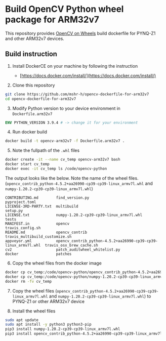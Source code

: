 # Build OpenCV Python wheel package for ARM32v7

This repository provides [OpenCV on Wheels](https://github.com/opencv/opencv-python) build dockerfile for PYNQ-Z1 and other ARM32v7 devices.

## Build instruction

1. Install DockerCE on your machine by following the instruction
    - [https://docs.docker.com/install/](https://docs.docker.com/install/)

2. Clone this repository

```bash
git clone https://github.com/mshr-h/opencv-dockerfile-for-arm32v7
cd opencv-dockerfile-for-arm32v7
```

3. Modify Python version to your device environment in `Dockerfile.arm32v7`

```dockerfile
ENV PYTHON_VERSION 3.9.4 # -> change it for your environment
```

4. Run docker build

```bash
docker build -t opencv-arm32v7 -f Dockerfile.arm32v7 .
```

5. Note the fullpath of the `.whl` files

```bash
docker create -it --name cv_temp opencv-arm32v7 bash
docker start cv_temp
docker exec -it cv_temp ls /code/opencv-python
```

The output looks like the below.
Note the name of the wheel files. (`opencv_contrib_python-4.5.2+aa26990-cp39-cp39-linux_armv7l.whl` and `numpy-1.20.2-cp39-cp39-linux_armv7l.whl`)

```
CONTRIBUTING.md        find_version.py                                                 pyproject.toml
LICENSE-3RD-PARTY.txt  multibuild                                                      setup.py
LICENSE.txt            numpy-1.20.2-cp39-cp39-linux_armv7l.whl                         tests
MANIFEST.in            opencv                                                          travis_config.sh
README.md              opencv_contrib                                                  travis_multibuild_customize.sh
appveyor.yml           opencv_contrib_python-4.5.2+aa26990-cp39-cp39-linux_armv7l.whl  travis_osx_brew_cache.sh
cv2                    patch_auditwheel_whitelist.py
docker                 patches
```

6. Copy the wheel files from the docker image

```bash
docker cp cv_temp:/code/opencv-python/opencv_contrib_python-4.5.2+aa26990-cp39-cp39-linux_armv7l.whl .
docker cp cv_temp:/code/opencv-python/numpy-1.20.2-cp39-cp39-linux_armv7l.whl .
docker rm -fv cv_temp
```

7. Copy the wheel files (`opencv_contrib_python-4.5.2+aa26990-cp39-cp39-linux_armv7l.whl` and `numpy-1.20.2-cp39-cp39-linux_armv7l.whl`) to PYNQ-Z1 or other ARM32v7 device

8. Install the wheel files

```bash
sudo apt update
sudo apt install -y python3 python3-pip
pip3 install numpy-1.20.2-cp39-cp39-linux_armv7l.whl
pip3 install opencv_contrib_python-4.5.2+aa26990-cp39-cp39-linux_armv7l.whl
```
